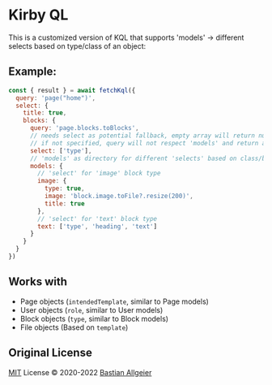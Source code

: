 # Kirby QL

This is a customized version of KQL that supports 'models' -> different selects based on type/class of an object:

## Example:

```js
const { result } = await fetchKql({
  query: 'page("home")',
  select: {
    title: true,
    blocks: {
      query: 'page.blocks.toBlocks',
      // needs select as potential fallback, empty array will return null if no matches
      // if not specified, query will not respect 'models' and return all fields
      select: ['type'],
      // 'models' as directory for different 'selects' based on class/block type
      models: {
        // 'select' for 'image' block type
        image: {
          type: true,
          image: 'block.image.toFile?.resize(200)',
          title: true
        },
        // 'select' for 'text' block type
        text: ['type', 'heading', 'text']
      }
    }
  }
})
```

## Works with

- Page objects (`intendedTemplate`, similar to Page models)
- User objects (`role`, similar to User models)
- Block objects (`type`, similar to Block models)
- File objects (Based on `template`)

## Original License

[MIT](./LICENSE) License © 2020-2022 [Bastian Allgeier](https://getkirby.com)
